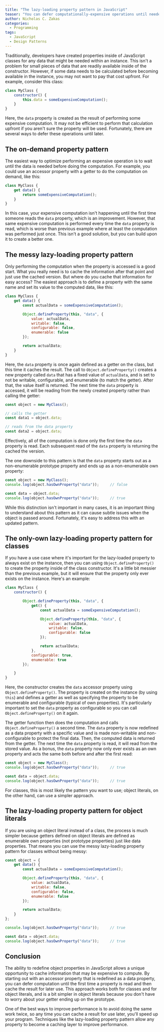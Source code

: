 ```yaml
---
title: "The lazy-loading property pattern in JavaScript"
teaser: "You can defer computationally-expensive operations until needed using an accessor property."
author: Nicholas C. Zakas
categories:
  - Programming
tags:
  - JavaScript
  - Design Patterns
---
```


Traditionally, developers have created properties inside of JavaScript classes for any data that might be needed within an instance. This isn't a problem for small pieces of data that are readily available inside of the constructor. However, if some data needs to be calculated before becoming available in the instance, you may not want to pay that cost upfront. For example, consider this class:

```js
class MyClass {
    constructor() {
        this.data = someExpensiveComputation();
    }
}
```

Here, the `data` property is created as the result of performing some expensive computation. It may not be efficient to perform that calculation upfront if you aren't sure the property will be used. Fortunately, there are several ways to defer these operations until later.

## The on-demand property pattern

The easiest way to optimize performing an expensive operation is to wait until the data is  needed before doing the computation. For example, you could use an accessor property with a getter to do the computation on demand, like this:


```js
class MyClass {
    get data() {
        return someExpensiveComputation();
    }
}
```

In this case, your expensive computation isn't happening until the first time someone reads the `data` property, which is an improvement. However, that same expensive computation is performed every time the `data` property is read, which is worse than previous example where at least the computation was performed just once. This isn't a good solution, but you can build upon it to create a better one.

## The messy lazy-loading property pattern

Only performing the computation when the property is accessed is a good start. What you really need is to cache the information after that point and just use the cached version. But where do you cache that information for easy access? The easiest approach is to define a property with the same name and set its value to the computed data, like this:

```js
class MyClass {
    get data() {
        const actualData = someExpensiveComputation();

        Object.defineProperty(this, "data", {
            value: actualData,
            writable: false,
            configurable: false,
            enumerable: false
        });

        return actualData;
    }
}
```

Here, the `data` property is once again defined as a getter on the class, but this time it caches the result. The call to `Object.defineProperty()` creates a new property called `data` that has a fixed value of `actualData`, and is set to not be writable, configurable, and enumerable (to match the getter). After that, the value itself is returned. The next time the `data` property is accessed, it will be reading from the newly created property rather than calling the getter:

```js
const object = new MyClass();

// calls the getter
const data1 = object.data;

// reads from the data property
const data2 = object.data;
```

Effectively, all of the computation is done only the first time the `data` property is read. Each subsequent read of the `data` property is returning the cached the version.

The one downside to this pattern is that the `data` property starts out as a non-enumerable prototype property and ends up as a non-enumerable own property:

```js
const object = new MyClass();
console.log(object.hasOwnProperty("data"));     // false

const data = object.data;
console.log(object.hasOwnProperty("data"));     // true
```

While this distinction isn't important in many cases, it is an important thing to understand about this pattern as it can cause subtle issues when the object is passed around. Fortunately, it's easy to address this with an updated pattern.

## The only-own lazy-loading property pattern for classes

If you have a use case where it's important for the lazy-loaded property to always exist on the instance, then you can using `Object.defineProperty()` to create the property inside of the class constructor. It's a little bit messier than the previous example, but it will ensure that the property only ever exists on the instance. Here's an example:

```js
class MyClass {
    constructor() {

        Object.defineProperty(this, "data", {
            get() {
                const actualData = someExpensiveComputation();

                Object.defineProperty(this, "data", {
                    value: actualData,
                    writable: false,
                    configurable: false
                });

                return actualData;
            },
            configurable: true,
            enumerable: true
        });

    }
}
```

Here, the constructor creates the `data` accessor property using `Object.defineProperty()`. The property is created on the instance (by using `this`) and defines a getter as well as specifying the property to be enumerable and configurable (typical of own properties). It's particularly important to set the `data` property as configurable so you can call `Object.defineProperty()` on it again.

The getter function then does the computation and calls `Object.defineProperty()` a second time. The `data` property is now redefined as a data property with a specific value and is made non-writable and non-configurable to protect the final data. Then, the computed data is returned from the getter. The next time the `data` property is read, it will read from the stored value. As a bonus, the `data` property now only ever exists as an own property and acts the same both before and after the first read:

```js
const object = new MyClass();
console.log(object.hasOwnProperty("data"));     // true

const data = object.data;
console.log(object.hasOwnProperty("data"));     // true
```

For classes, this is most likely the pattern you want to use; object literals, on the other hand, can use a simpler approach.

## The lazy-loading property pattern for object literals

If you are using an object literal instead of a class, the process is much simpler because getters defined on object literals are defined as enumerable own properties (not prototype properties) just like data properties. That means you can use the messy lazy-loading property pattern for classes without being messy:

```js
const object = {
    get data() {
        const actualData = someExpensiveComputation();

        Object.defineProperty(this, "data", {
            value: actualData,
            writable: false,
            configurable: false,
            enumerable: false
        });

        return actualData;
    }
};

console.log(object.hasOwnProperty("data"));     // true

const data = object.data;
console.log(object.hasOwnProperty("data"));     // true
```

## Conclusion

The ability to redefine object properties in JavaScript allows a unique opportunity to cache information that may be expensive to compute. By starting out with an accessor property that is redefined as a data property, you can defer computation until the first time a property is read and then cache the result for later use. This approach works both for classes and for object literals, and is a bit simpler in object literals because you don't have to worry about your getter ending up on the prototype.

One of the best ways to improve performance is to avoid doing the same work twice, so any time you can cache a result for use later, you'll speed up your program. Techniques like the lazy-loading property pattern allow any property to become a caching layer to improve performance.
